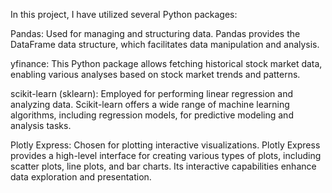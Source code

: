 In this project, I have utilized several Python packages:

Pandas: Used for managing and structuring data. Pandas provides the DataFrame data structure, which facilitates data manipulation and analysis.

yfinance: This Python package allows fetching historical stock market data, enabling various analyses based on stock market trends and patterns.

scikit-learn (sklearn): Employed for performing linear regression and analyzing data. Scikit-learn offers a wide range of machine learning algorithms, including regression models, for predictive modeling and analysis tasks.

Plotly Express: Chosen for plotting interactive visualizations. Plotly Express provides a high-level interface for creating various types of plots, including scatter plots, line plots, and bar charts. Its interactive capabilities enhance data exploration and presentation.
